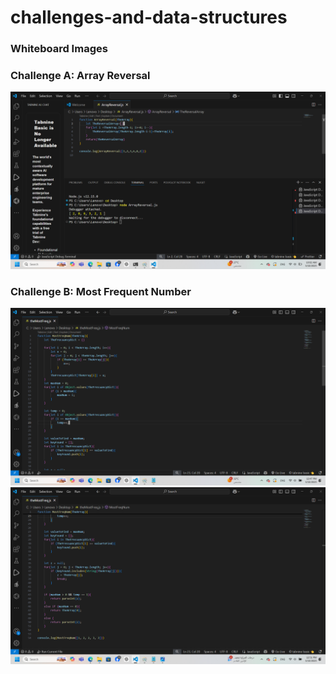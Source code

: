 # challenges-and-data-structures
### Whiteboard Images

### Challenge A: Array Reversal  
![Array Reversal Whiteboard](https://github.com/ThekraQaqish/challenges-and-data-structures/blob/main/whiteboard-challenges/ReversalArray.png)

### Challenge B: Most Frequent Number  
![Most Frequent Number Whiteboard](https://github.com/ThekraQaqish/challenges-and-data-structures/blob/main/whiteboard-challenges/TheMostFreq.png)
![Most Frequent Number #2 Whiteboard](https://github.com/ThekraQaqish/challenges-and-data-structures/blob/main/whiteboard-challenges/TheMostFreq%232.png)

